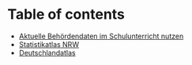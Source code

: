 # Table of contents

* [Aktuelle Behördendaten im Schulunterricht nutzen](README.md)
* [Statistikatlas NRW](statistikatlas-nrw.md)
* [Deutschlandatlas](deutschlandatlas.md)


